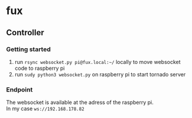 # fux
## Controller
### Getting started
1. run `rsync websocket.py pi@fux.local:~/` locally to move websocket code to raspberry pi
2. run `sudy python3 websocket.py` on raspberry pi to start tornado server

### Endpoint
The websocket is available at the adress of the raspberry pi. \
In my case `ws://192.168.178.82`